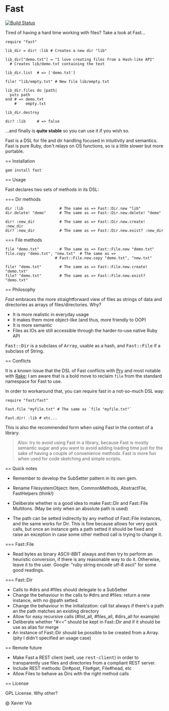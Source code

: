 Fast
==== 

[![Build Status](https://secure.travis-ci.org/xaviervia/fast.png)](http://travis-ci.org/xaviervia/fast)

Tired of having a hard time working with files? Take a look at Fast...

    require "fast"
    
    lib_dir = dir! :lib # Creates a new dir "lib"
    
    lib_dir["demo.txt"] = "I love creating files from a Hash-like API"  
      # Creates lib/demo.txt containing the text
    
    lib_dir.list  # => ['demo.txt']
    
    file! "lib/empty.txt" # New file lib/empty.txt
    
    lib_dir.files do |path|
      puts path
    end # => demo.txt
        #    empty.txt
  
    lib_dir.destroy
    
    dir? :lib     # => false

...and finally is **quite stable** so you can use it if you wish so.

Fast is a DSL for file and dir handling focused in intuitivity and semantics. Fast is pure Ruby, don't relays on OS functions, so is a little slower but more portable.

== Installation

    gem install fast

== Usage

Fast declares two sets of methods in its DSL:

=== Dir methods

    dir :lib                # The same as => Fast::Dir.new "lib"
    dir.delete! "demo"      # The same as => Fast::Dir.new.delete! "demo"
  
    dir! :new_dir           # The same as => Fast::Dir.new.create! :new_dir
    dir? :new_dir           # The same as => Fast::Dir.new.exist? :new_dir
  
=== File methods

    file "demo.txt"         # The same as => Fast::File.new "demo.txt"
    file.copy "demo.txt", "new.txt"  # The same as =>
                          # Fast::File.new.copy "demo.txt", "new.txt"
                          
    file! "demo.txt"        # The same as => Fast::File.new.create! "demo.txt"
    file? "demo.txt"        # The same as => Fast::File.new.exist? "demo.txt"

== Philosophy

*Fast* embraces the more straightforward view of files as strings of data and directories as arrays of files/directories. Why?

* It is more realistic in everyday usage
* It makes them more object-like (and thus, more friendly to OOP)
* It is more semantic
* Files as IOs are still accessible through the harder-to-use native Ruby API

<tt>Fast::Dir</tt> is a subclass of <tt>Array</tt>, usable as a hash, and <tt>Fast::File</tt> if a subclass of String.

== Conflicts

It is a known issue that the DSL of Fast conflicts with [Pry][pry-gem] and most notable with [Rake][rake-gem]; I am aware that is a bold move to reclaim `file` from the standard namespace for Fast to use.

In order to workaround that, you can require fast in a not-so-much DSL way:

    require "fast/fast"
    
    Fast.file "myfile.txt" # The same as `file "myfile.txt"`
    
    Fast.dir! :lib # etc...

This is also the recommended form when using Fast in the context of a library. 

> Also: try to avoid using Fast in a library, because Fast is mostly semantic sugar and you want to avoid adding loading time just for the sake of having a couple of convenience methods. Fast is more fun when used for code sketching and simple scripts.

[pry-gem]: https://github.com/pry/pry
[rake-gem]: http://rake.rubyforge.org/

== Quick notes

* Remember to develop the SubSetter pattern in its own gem.

* Rename FilesystemObject: Item, CommonMethods, AbstractFile, FastHelpers (think!)
* Deliberate whether is a good idea to make Fast::Dir and Fast::File Multitons. (May be only when an absolute path is used)
* The path can be setted indirectly by any method of Fast::File instances, and the same works for Dir. This is fine because allows for very quick calls, but once an instance gets a path setted it should be fixed and raise an exception in case some other method call is trying to change it.

=== Fast::File
* Read bytes as binary ASCII-8BIT always and then try to perform an heuristic conversion, if there is any reasonable way to do it. Otherwise, leave it to the user. Google: "ruby string encode utf-8 ascii" for some good readings.

=== Fast::Dir
* Calls to #dirs and #files should delegate to a SubSetter
* Change the behaviour in the calls to #dirs and #files: return a new instance, with no @path setted.
* Change the behaviour in the initialization: call list always if there's a path an the path matches an existing directory
* Allow for easy recursive calls (#list_all, #files_all, #dirs_all for example)
* Deliberate whether "#<<" should be kept in Fast::Dir and if it should be use as alias for merge
* An instance of Fast::Dir should be possible to be created from a Array. (pity I didn't specified an usage case) 

== Remote future
* Make Fast a REST client (well, use <tt>rest-client</tt>) in order to transparently use files and directories from a compliant REST server. 
* Include REST methods: Dir#post, File#get, File#head, etc
* Allow Files to behave as Dirs with the right method calls

== License

GPL License. Why other?

@ Xavier Via
